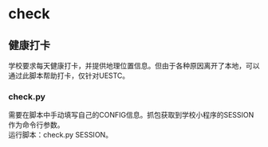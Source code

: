 # check
## 健康打卡
学校要求每天健康打卡，并提供地理位置信息。但由于各种原因离开了本地，可以通过此脚本帮助打卡，仅针对UESTC。  
### check.py  
需要在脚本中手动填写自己的CONFIG信息。抓包获取到学校小程序的SESSION作为命令行参数。  
运行脚本：check.py SESSION。  
